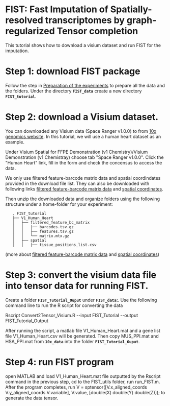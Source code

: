 # FIST: Fast Imputation of Spatially-resolved transcriptomes by graph-regularized Tensor completion

This tutorial shows how to download a visium dataset and run FIST for the imputation.

# Step 1: download FIST package
Follow the step in [Preparation of the experiments](https://github.com/kuanglab/FIST/blob/master/README.md#preparation-for-the-experiments) to prepare all the data and the folders. Under the directory **`FIST_data`** create a new directory **`FIST_tutorial`**. 

# Step 2: download a Visium dataset.
You can downloaded any Visium data (Space Ranger v1.0.0) to from [10x genomics website](https://support.10xgenomics.com/spatial-gene-expression/datasets/).
In this tutorial, we will use a human heart dataset as an example. 

Under Visium Spatial for FFPE Demonstration (v1 Chemistry)/Visium Demonstration (v1 Chemistray) choose tab "Space Ranger v1.0.0". Click the "Human Heart" link, fill in the form and check the concensus to access the data. 

We only use filtered feature-barcode matrix data and spatial coordindates provided in the download file list. They can also be downloaded with following links [filtered feature-barcode matrix data](https://cf.10xgenomics.com/samples/spatial-exp/1.0.0/V1_Human_Heart/V1_Human_Heart_filtered_feature_bc_matrix.tar.gz) and [spatial coordinates](https://cf.10xgenomics.com/spatial-gene-expression/datasets/V1_Human_Heart/V1_Human_Heart_spatial.tar.gz). 

Then unzip the downloaded data and organize folders using the following structure under a home-folder for your experiment:

       . FIST_tutorial
       ├── V1_Human_Heart
       │   ├── filtered_feature_bc_matrix
       │   │   ├── barcodes.tsv.gz
       │   │   ├── features.tsv.gz
       │   │   └── matrix.mtx.gz 
       │   ├── spatial
       │   │   ├── tissue_positions_list.csv

(more about [filtered feature-barcode matrix data](https://support.10xgenomics.com/spatial-gene-expression/software/pipelines/latest/output/matrices) and [spatial coordinates](https://support.10xgenomics.com/spatial-gene-expression/software/pipelines/latest/output/images))

# Step 3: convert the visium data file into tensor data for running FIST.
Create a folder **`FIST_Tutorial_Ouput`** under **`FIST_data`:**. Use the following command line to run the R script for converting the data

Rscript Convert2Tensor_Visium.R --input FIST_Tutorial --output FIST_Tutorial_Output

After running the script, a matlab file V1_Human_Heart.mat and a gene list file V1_Human_Heart.csv will be generated. Then copy MUS_PPI.mat and HSA_PPI.mat from **`10x_data`** into the folder **`FIST_Tutorial_Ouput`**.

# Step 4: run FIST program
open MATLAB and load V1_Human_Heart.mat file outputted by the Rscript command in the previous step, cd to the FIST_utils folder, run run_FIST.m. After the program completes, run V = sptensor([V.x_aligned_coords V.y_aligned_coords V.variable], V.value, [double(X) double(Y) double(Z)]); to generate the data tensor.
